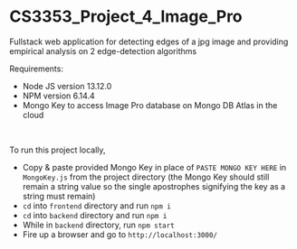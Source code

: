 # CS3353_Project_4_Image_Pro
Fullstack web application for detecting edges of a jpg image and providing empirical analysis on 2 edge-detection algorithms

Requirements:
- Node JS version 13.12.0
- NPM version 6.14.4
- Mongo Key to access Image Pro database on Mongo DB Atlas in the cloud

<br/>

To run this project locally,
- Copy & paste provided Mongo Key in place of `PASTE MONGO KEY HERE` in `MongoKey.js` from the project directory (the Mongo Key should still remain a string value so the single apostrophes signifying the key as a string must remain)
- `cd` into `frontend` directory and run `npm i`
- `cd` into `backend` directory and run `npm i`
- While in `backend` directory, run `npm start`
- Fire up a browser and go to `http://localhost:3000/`
